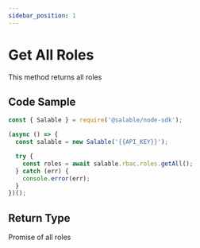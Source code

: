 ```yaml
---
sidebar_position: 1
---
```


# Get All Roles

This method returns all roles

## Code Sample

```typescript
const { Salable } = require('@salable/node-sdk');

(async () => {
  const salable = new Salable('{{API_KEY}}');

  try {
    const roles = await salable.rbac.roles.getAll();
  } catch (err) {
    console.error(err);
  }
})();
```

## Return Type

Promise of all roles
